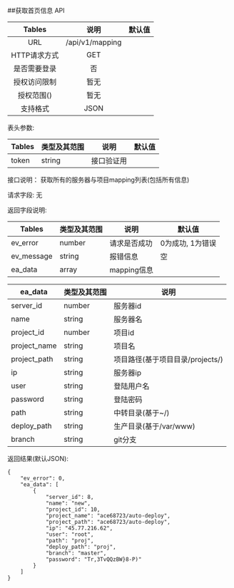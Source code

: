 ##获取首页信息 API


|  Tables  |          说明          | 默认值  |
| :------: | :------------------: | :--: |
|   URL    | /api/v1/mapping |      |
| HTTP请求方式 |         GET          |      |
|  是否需要登录  |          否           |      |
|  授权访问限制  |          暂无          |      |
|  授权范围()  |          暂无          |      |
|   支持格式   |         JSON         |      |


表头参数:

| Tables | 类型及其范围 | 说明    | 默认值  |
| ------ | ------ | ----- | ---- |
| token   | string | 接口验证用 |      |

接口说明：
获取所有的服务器与项目mapping列表(包括所有信息)

请求字段:
无


返回字段说明:

| Tables     | 类型及其范围 | 说明       | 默认值        |
| ---------- | ------ | -------- | ---------- |
| ev_error   | number | 请求是否成功   | 0为成功, 1为错误 |
| ev_message | string | 报错信息     | 空          |
| ea_data  | array  | mapping信息 |            |


| ea_data | 类型及其范围 | 说明          |
| --------- | ------ | ----------- |
| server_id        | number | 服务器id |
| name     | string | 服务器名 |
| project_id     | number | 项目id |
| project_name     | string | 项目名 |
| project_path     | string | 项目路径(基于项目目录/projects/) |
| ip      | string | 服务器ip          |
| user     | string | 登陆用户名          |
| password     | string | 登陆密码          |
| path     | string | 中转目录(基于~/)          |
| deploy_path     | string | 生产目录(基于/var/www)         |
| branch     | string | git分支          |


返回结果(默认JSON):
```
{
    "ev_error": 0,
    "ea_data": [
        {
            "server_id": 8,
            "name": "new",
            "project_id": 10,
            "project_name": "ace68723/auto-deploy",
            "project_path": "ace68723/auto-deploy",
            "ip": "45.77.216.62",
            "user": "root",
            "path": "proj",
            "deploy_path": "proj",
            "branch": "master",
            "password": "Tr,3TvQQzBW}8-P)"
        }
    ]
}
```
